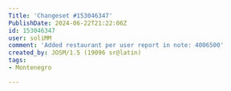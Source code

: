 ```yaml
---
Title: 'Changeset #153046347'
PublishDate: 2024-06-22T21:22:06Z
id: 153046347
user: soliMM
comment: 'Added restaurant per user report in note: 4006500'
created_by: JOSM/1.5 (19096 sr@latin)
tags:
- Montenegro

---
```

